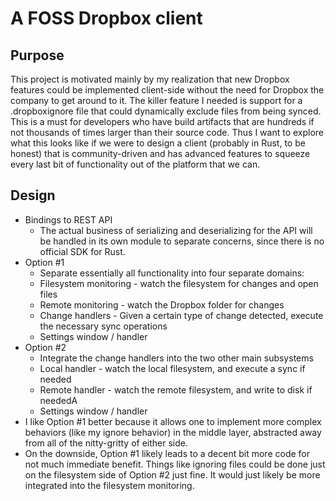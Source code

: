 # A FOSS Dropbox client
## Purpose
This project is motivated mainly by my realization that new Dropbox features could be implemented client-side
without the need for Dropbox the company to get around to it.  The killer feature I needed is support for a
.dropboxignore file that could dynamically exclude files from being synced.  This is a must for developers who
have build artifacts that are hundreds if not thousands of times larger than their source code.  Thus I want
to explore what this looks like if we were to design a client (probably in Rust, to be honest) that is
community-driven and has advanced features to squeeze every last bit of functionality out of the platform
that we can.

## Design
* Bindings to REST API
	* The actual business of serializing and deserializing for the API will be handled in its own module
	to separate concerns, since there is no official SDK for Rust.
* Option #1
	* Separate essentially all functionality into four separate domains:
	* Filesystem monitoring - watch the filesystem for changes and open files
	* Remote monitoring - watch the Dropbox folder for changes
	* Change handlers - Given a certain type of change detected, execute the necessary sync operations
	* Settings window / handler
* Option #2
	* Integrate the change handlers into the two other main subsystems
	* Local handler - watch the local filesystem, and execute a sync if needed
	* Remote handler - watch the remote filesystem, and write to disk if neededA
	* Settings window / handler
* I like Option #1 better because it allows one to implement more complex behaviors (like my ignore behavior)
in the middle layer, abstracted away from all of the nitty-gritty of either side.
* On the downside, Option #1 likely leads to a decent bit more code for not much immediate benefit.  Things like
ignoring files could be done just on the filesystem side of Option #2 just fine.  It would just likely be more
integrated into the filesystem monitoring.
